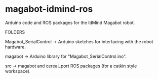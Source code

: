 magabot-idmind-ros
==================

Arduino code and ROS packages for the IdMind Magabot robot.

FOLDERS

Magabot_SerialControl -> Arduino sketches for interfacing with the robot hardware.

magabot -> Arduino library for "Magabot_SerialControl.ino".

src -> magabot and cereal_port ROS packages (for a catkin style workspace).
